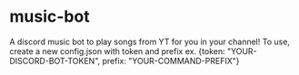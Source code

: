 # music-bot
A discord music bot to play songs from YT for you in your channel!
To use, create a new config.json with token and prefix
ex. 
  {token: "YOUR-DISCORD-BOT-TOKEN", prefix: "YOUR-COMMAND-PREFIX"}
